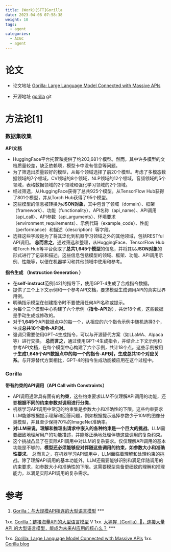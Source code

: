```yaml
---
title: (Work)[SFT]Gorilla
date: 2023-04-08 07:58:38
weight: 10
tags:
  - agent
categories:
  - AIGC  
  - agent
---
```


<p></p>
<!-- more -->


# 论文
+ 论文地址
 [Gorilla: Large Language Model Connected with Massive APIs](https://ar5iv.labs.arxiv.org/html/2305.15334) 

+ 开源地址
 [gorilla](https://github.com/ShishirPatil/gorilla) git

# 方法论[1]
### 数据集收集 
**API文档**
- HuggingFace平台托管和提供了约203,681个模型。然而，其中许多模型的文档质量较差，缺乏依赖项，模型卡中没有信息等问题。
- 为了筛选出质量较好的模型，从每个领域选择了前20个模型。考虑了多模态数据领域的7个领域，CV领域的8个领域，NLP领域的12个领域，音频领域的5个领域，表格数据领域的2个领域和强化学习领域的2个领域。
- 经过筛选，从HuggingFace获得了总共925个模型。从TensorFlow Hub获得了801个模型，并从Torch Hub获得了95个模型。
- 这些模型的信息被转换为**JSON对象**，其中包含了领域（domain）、框架（framework）、功能（functionality）、API名称（api_name）、API调用（api_call）、API参数（api_arguments）、环境要求（environment_requirements）、示例代码（example_code）、性能（performance）和描述（description）等字段。
- 选择这些字段是为了将其泛化到机器学习领域之外的其他领域，包括RESTful API调用。
**总而言之**，通过筛选和整理，从HuggingFace、TensorFlow Hub和Torch Hub等平台获取了**总共1,645个模型**的信息，并将其以**JSON对象**的形式进行了记录和描述。这些信息包括模型的领域、框架、功能、API调用示例、性能等，以便在机器学习和其他领域中使用和参考。


**指令生成 （Instruction Generation ）**
- 在**self-instruct**范例[42]的指导下，使用GPT-4生成了合成指令数据。
- 提供了三个上下文示例和一个参考API文档，要求模型生成调用API的真实世界用例。
- 明确指示模型在创建指令时不要使用任何API名称或提示。
- 为每个三个模型中心构建了六个示例（**指令-API对**），共计18个点，这些数据是手动生成或修改的。
- 对于**1,645个**API数据点中的每一个，从相应的六个指令示例中随机选择3个，生成**总共10个指令-API对**。
- 强调只需要使用GPT-4生成指令，可以与开源替代方案（如LLaMA、Alpaca等）进行交换。
**总而言之**，通过使用GPT-4生成指令，并结合上下文示例和参考API文档，在每个模型中心构建了六个示例，共计18个点。这些示例被用于**生成1,645个API数据点中的每一个的指令-API对，生成总共10个对应关系**。与开源替代方案相比，GPT-4的指令生成功能被应用在这个过程中。

### Gorilla
**带有约束的API调用（API Call with Constraints）**
- API调用通常具有固有的**约束**，这些约束要求LLM不仅理解API调用的功能，还要**根据不同的约束参数对调用进行分类**。
- 机器学习API调用中常见的约束集是参数大小和准确性的下限。这些约束要求LLM能够根据提示理解和回答问题，例如根据提示选择参数少于10M的图像分类模型，并且至少保持70%的ImageNet准确率。
- **对LLM来说，理解和推理出请求中嵌入的各种约束是一个巨大的挑战**。LLM需要细致地理解用户的功能描述，并能够正确地处理伴随这些调用的复杂约束。
- 这个挑战凸显了在实际API调用中对LLM的复杂要求。仅仅理解API调用的基本功能是不够的，**模型还必须能够应对伴随这些调用的约束，如参数大小和准确性要求**。
总而言之，在机器学习API调用中，LLM面临着理解和处理约束的挑战。除了理解API调用的基本功能外，LLM还需要能够识别和满足伴随调用的约束要求，如参数大小和准确性的下限。这需要模型具备更细致的理解和推理能力，以满足实际API调用的复杂需求。

# 参考
1. [Gorilla：与大规模API相连的大型语言模型](https://zhuanlan.zhihu.com/p/640697382) ***

1xx. [Gorilla：链接海量API的大型语言模型](https://apposcmf8kb5033.pc.xiaoe-tech.com/live_pc/l_64a7d5afe4b09d7237a04b5b) V
1xx. [大猩猩（Gorilla）🦍，连接大量 API 的大型语言模型，能成为未来AI应用的核心么？](https://zhuanlan.zhihu.com/p/632583909) ***

1xx. [Gorilla: Large Language Model Connected with Massive APIs](https://gorilla.cs.berkeley.edu/)
1xx. [Gorilla blog](https://gorilla.cs.berkeley.edu/blog.html)

